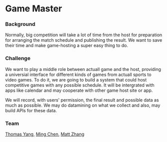 # Game Master

### Background

Normally, big competition will take a lot of time from the host for preparation for arranging the match schedule and publishing the result. We want to save their time and make game-hosting a super easy thing to do.

### Challenge

We want to play a middle role between actuall game and the host, providing a universial interface for different kinds of games from actuall sports to video games. To do it, we are going to build a system that could host competitive games with any possible schedule. It will be intergrated with apps like calendar and may cooperate with other game host site or app. 

We will record, with users' permission, the final result and possible data as much as possible. We may do datamining on what we collect and also, may build APIs for these data.

### Team

[Thomas Yang](/people/thomas-yang.md), [Ming Chen](/people/ming-chen.md), [Matt Zhang](/people/matt-zhang.md)
